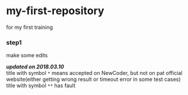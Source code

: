 # my-first-repository
for my first training
### step1
make some edits

**<i>updated on 2018.03.10</i>**</br>
title with symbol `*` means accepted on NewCoder, but not on pat official website(either getting wrong result or timeout error in some test cases)</br>
title with symbol `**` has fault
